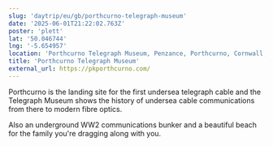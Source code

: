 ```yaml
---
slug: 'daytrip/eu/gb/porthcurno-telegraph-museum'
date: '2025-06-01T21:22:02.763Z'
poster: 'plett'
lat: '50.046744'
lng: '-5.654957'
location: 'Porthcurno Telegraph Museum, Penzance, Porthcurno, Cornwall, England, TR19 6JX, United Kingdom'
title: 'Porthcurno Telegraph Museum'
external_url: https://pkporthcurno.com/
---
```

Porthcurno is the landing site for the first undersea telegraph cable and the Telegraph Museum shows the history of undersea cable communications from there to modern fibre optics.

Also an underground WW2 communications bunker and a beautiful beach for the family you're dragging along with you.